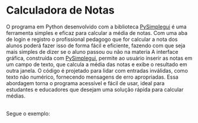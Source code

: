 # Calculadora de Notas
 O programa em Python desenvolvido com a biblioteca <a href="https://www.pysimplegui.com/">PySimplegui</a> é uma ferramenta simples e eficaz para calcular a média de notas. 
Com uma aba de login e registro o profissional pedagogo que for calcular a nota dos alunos poderá fazer isso de forma fácil e eficiente, fazendo com que seja mais simples de dizer se o aluno passou ou não na materia
A interface gráfica, construída com <a href="https://www.pysimplegui.com/">PySimplegui</a>, permite ao usuário inserir as notas em um campo de texto, que calcula a média das notas e exibe o resultado em outra janela. O código é projetado para lidar com entradas inválidas, como texto não numérico, fornecendo mensagens de erro apropriadas. Essa abordagem torna o programa acessível e fácil de usar, ideal para estudantes e educadores que desejam uma solução rápida para calcular médias.

<br>
Segue o exemplo:

<div style="display: inline-block" >
<img src="https://github.com/xSanoba/Trabalho-de-notas-em-python/blob/main/login.PNG?raw=true" alt="" style="widith:1150px;">
<img src="https://github.com/xSanoba/Trabalho-de-notas-em-python/blob/main/login.PNG?raw=true" alt="" style="widith:1150px;">
</div>




